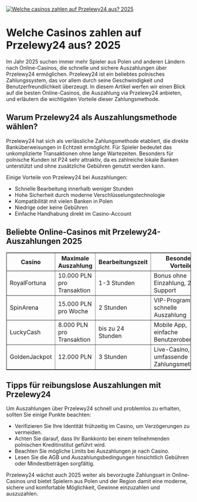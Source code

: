 [![Welche casinos zahlen auf Przelewy24 aus? 2025](https://123-caf.pages.dev/gitsignup.png)](https://vrmoo.ru/Bt82HjjY)

<h1>Welche Casinos zahlen auf Przelewy24 aus? 2025</h1>  <p>Im Jahr 2025 suchen immer mehr Spieler aus Polen und anderen Ländern nach Online-Casinos, die schnelle und sichere Auszahlungen über Przelewy24 ermöglichen. Przelewy24 ist ein beliebtes polnisches Zahlungssystem, das vor allem durch seine Geschwindigkeit und Benutzerfreundlichkeit überzeugt. In diesem Artikel werfen wir einen Blick auf die besten Online-Casinos, die Auszahlung via Przelewy24 anbieten, und erläutern die wichtigsten Vorteile dieser Zahlungsmethode.</p>  <h2>Warum Przelewy24 als Auszahlungsmethode wählen?</h2> <p>Przelewy24 hat sich als verlässliche Zahlungsmethode etabliert, die direkte Banküberweisungen in Echtzeit ermöglicht. Für Spieler bedeutet das unkomplizierte Transaktionen ohne lange Wartezeiten. Besonders für polnische Kunden ist P24 sehr attraktiv, da es zahlreiche lokale Banken unterstützt und ohne zusätzliche Gebühren genutzt werden kann.</p>  <p>Einige Vorteile von Przelewy24 bei Auszahlungen:</p> <ul>   <li>Schnelle Bearbeitung innerhalb weniger Stunden</li>   <li>Hohe Sicherheit durch moderne Verschlüsselungstechnologie</li>   <li>Kompatibilität mit vielen Banken in Polen</li>   <li>Niedrige oder keine Gebühren</li>   <li>Einfache Handhabung direkt im Casino-Account</li> </ul>  <h2>Beliebte Online-Casinos mit Przelewy24-Auszahlungen 2025</h2>  <table border="1" cellpadding="8" cellspacing="0">   <thead>     <tr>       <th>Casino</th>       <th>Maximale Auszahlung</th>       <th>Bearbeitungszeit</th>       <th>Besondere Vorteile</th>     </tr>   </thead>   <tbody>     <tr>       <td>RoyalFortuna</td>       <td>10.000 PLN pro Transaktion</td>       <td>1-3 Stunden</td>       <td>Bonus ohne Einzahlung, 24/7 Support</td>     </tr>     <tr>       <td>SpinArena</td>       <td>15.000 PLN pro Woche</td>       <td>2 Stunden</td>       <td>VIP-Programme, schnelle Auszahlung</td>     </tr>     <tr>       <td>LuckyCash</td>       <td>8.000 PLN pro Transaktion</td>       <td>bis zu 24 Stunden</td>       <td>Mobile App, einfache Benutzeroberfläche</td>     </tr>     <tr>       <td>GoldenJackpot</td>       <td>12.000 PLN</td>       <td>3 Stunden</td>       <td>Live-Casino, umfassende Zahlungsmethoden</td>     </tr>   </tbody> </table>  <h2>Tipps für reibungslose Auszahlungen mit Przelewy24</h2> <p>Um Auszahlungen über Przelewy24 schnell und problemlos zu erhalten, sollten Sie einige Punkte beachten:</p> <ul>   <li>Verifizieren Sie Ihre Identität frühzeitig im Casino, um Verzögerungen zu vermeiden.</li>   <li>Achten Sie darauf, dass Ihr Bankkonto bei einem teilnehmenden polnischen Kreditinstitut geführt wird.</li>   <li>Beachten Sie mögliche Limits bei Auszahlungen je nach Casino.</li>   <li>Lesen Sie die AGB und Auszahlungsbedingungen hinsichtlich Gebühren oder Mindestbeträgen sorgfältig.</li> </ul>  <p>Przelewy24 wächst auch 2025 weiter als bevorzugte Zahlungsart in Online-Casinos und bietet Spielern aus Polen und der Region damit eine moderne, sichere und komfortable Möglichkeit, Gewinne einzuzahlen und auszuzahlen.</p>